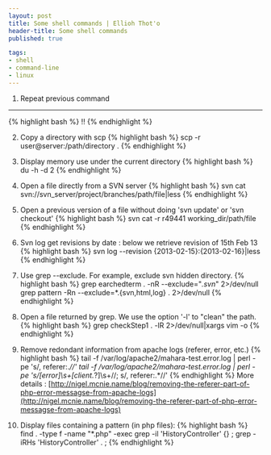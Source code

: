 ```yaml
---
layout: post
title: Some shell commands | Ellioh Thot'o
header-title: Some shell commands
published: true  

tags: 
- shell
- command-line
- linux
---
```


1. Repeat previous command
----

{% highlight bash %}
!!
{% endhighlight %}

2. Copy a directory with scp
{% highlight bash %}
scp -r user@server:/path/directory .
{% endhighlight %}

3. Display memory use under the current directory
{% highlight bash %}
du -h -d 2
{% endhighlight %}

4. Open a file directly from a SVN server
{% highlight bash %}
svn cat svn://svn_server/project/branches/path/file|less
{% endhighlight %}

5. Open a previous version of a file without doing 'svn update' or 'svn checkout'
{% highlight bash %}
svn cat -r r49441 working_dir/path/file
{% endhighlight %}

6. Svn log get revisions by date : below we retrieve revision of 15th Feb 13
{% highlight bash %}
svn log --revision {2013-02-15}:{2013-02-16}|less
{% endhighlight %}

7. Use grep --exclude. For example, exclude svn hidden directory. 
{% highlight bash %}
 grep  earchedterm . -nR --exclude="*\.svn*"  2>/dev/null
 grep pattern -Rn --exclude=*\.{svn,html,log} . 2>/dev/null
{% endhighlight %}

8. Open a file returned by grep. We use the option '-l' to "clean" the path.
{% highlight bash %}
grep  checkStep1 . -lR  2>/dev/null|xargs vim -o
{% endhighlight %}

9. Remove redondant information from apache logs (referer, error, etc.)
{% highlight bash %}
tail -f /var/log/apache2/mahara-test.error.log | perl -pe 's/, referer:.*//'
tail -f /var/log/apache2/mahara-test.error.log | perl -pe 's/\[error\]\s+\[client.*?\]\s+//; s/, referer:.*//'
{% endhighlight %}
More details : [http://nigel.mcnie.name/blog/removing-the-referer-part-of-php-error-messagse-from-apache-logs](http://nigel.mcnie.name/blog/removing-the-referer-part-of-php-error-messagse-from-apache-logs)

10. Display files containing a pattern (in php files): 
{% highlight bash %}
find . -type f -name "*.php" -exec grep -il 'HistoryController' {} \;
grep -iRHs 'HistoryController' . ;
{% endhighlight %}
